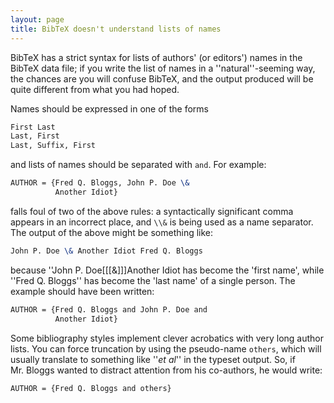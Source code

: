 ```yaml
---
layout: page
title: BibTeX doesn't understand lists of names
---
```


BibTeX has a strict syntax for lists of authors' (or editors')
names in the BibTeX data file; if you write the list of names in a
''natural''-seeming way, the chances are you will confuse BibTeX,
and the output produced will be quite different from what you had
hoped.

Names should be expressed in one of the forms
```latex
First Last
Last, First
Last, Suffix, First
```
and lists of names should be separated with `and`.
For example:
```latex
AUTHOR = {Fred Q. Bloggs, John P. Doe \&
          Another Idiot}
```
falls foul of two of the above rules: a syntactically significant
comma appears in an incorrect place, and `\\&` is being used as a
name separator.  The output of the above might be something like:
```latex
John P. Doe \& Another Idiot Fred Q. Bloggs
```
because ''John P. Doe[[[&]]]Another Idiot has become the 'first name',
while ''Fred Q. Bloggs'' has become the 'last name' of a single
person.  The example should have been written:
```latex
AUTHOR = {Fred Q. Bloggs and John P. Doe and
          Another Idiot}
```
Some bibliography styles implement clever acrobatics with very long
author lists.  You can force truncation by using the pseudo-name
`others`, which will usually translate to something like
''_et al_'' in the typeset output.  So, if Mr.&nbsp;Bloggs wanted to
distract attention from his co-authors, he would write:
```latex
AUTHOR = {Fred Q. Bloggs and others}
```

